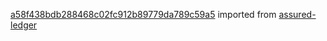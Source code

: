 [a58f438bdb288468c02fc912b89779da789c59a5](https://github.com/insolar/assured-ledger/commit/a58f438bdb288468c02fc912b89779da789c59a5) imported from [assured-ledger](https://github.com/insolar/assured-ledger)
